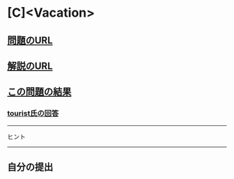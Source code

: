 # \[C\]\<Vacation\>

## [問題のURL](https://atcoder.jp/contests/dp/tasks/dp_c)

## [解説のURL](https://qiita.com/drken/items/dc53c683d6de8aeacf5a#c-%E5%95%8F%E9%A1%8C---vacation)

## [この問題の結果](https://atcoder.jp/contests/dp/submissions?f.Task=dp_c&f.LanguageName=C%2B%2B&f.Status=AC&f.User=)

### [tourist氏の回答](https://atcoder.jp/contests/dp/submissions/8996414)

<!---- 「問題の結果の見方」
 PROBLEMS→問題番号一覧→回答者数→accepted＋言語をセレクトする 
 ---->

-----

ヒント

-----

## 自分の提出

### []()

